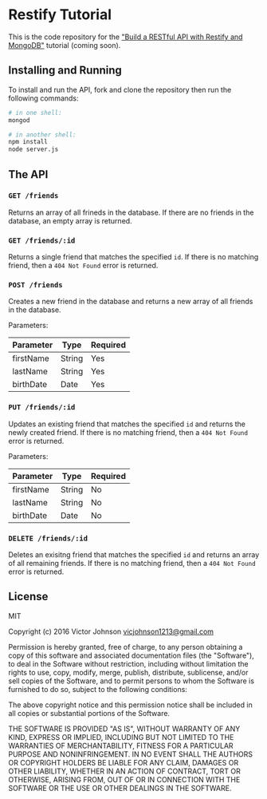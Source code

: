 # Restify Tutorial

This is the code repository for the ["Build a RESTful API with Restify and MongoDB"](https://scotch.io/) tutorial (coming soon).

## Installing and Running

To install and run the API, fork and clone the repository then run the following commands:

```bash
# in one shell:
mongod

# in another shell:
npm install
node server.js
```

## The API

### `GET /friends`

Returns an array of all frineds in the database.  If there are no friends in the database, an empty array is returned.

### `GET /friends/:id`

Returns a single friend that matches the specified `id`.  If there is no matching friend, then a `404 Not Found` error is returned.

### `POST /friends`

Creates a new friend in the database and returns a new array of all friends in the database.

Parameters:

| Parameter  | Type   | Required |
| ---------- | ------ | -------- |
| firstName  | String | Yes      |
| lastName   | String | Yes      |
| birthDate  | Date   | Yes      |

### `PUT /friends/:id`

Updates an existing friend that matches the specified `id` and returns the newly created friend.  If there is no matching friend, then a `404 Not Found` error is returned.

Parameters:

| Parameter  | Type   | Required |
| ---------- | ------ | -------- |
| firstName  | String | No       |
| lastName   | String | No       |
| birthDate  | Date   | No       |

### `DELETE /friends/:id`

Deletes an exisitng friend that matches the specified `id` and returns an array of all remaining friends.  If there is no matching friend, then a `404 Not Found` error is returned.

## License

MIT

Copyright (c) 2016 Victor Johnson vicjohnson1213@gmail.com

Permission is hereby granted, free of charge, to any person obtaining a copy of this software and associated documentation files (the "Software"), to deal in the Software without restriction, including without limitation the rights to use, copy, modify, merge, publish, distribute, sublicense, and/or sell copies of the Software, and to permit persons to whom the Software is furnished to do so, subject to the following conditions:

The above copyright notice and this permission notice shall be included in all copies or substantial portions of the Software.

THE SOFTWARE IS PROVIDED "AS IS", WITHOUT WARRANTY OF ANY KIND, EXPRESS OR IMPLIED, INCLUDING BUT NOT LIMITED TO THE WARRANTIES OF MERCHANTABILITY, FITNESS FOR A PARTICULAR PURPOSE AND NONINFRINGEMENT. IN NO EVENT SHALL THE AUTHORS OR COPYRIGHT HOLDERS BE LIABLE FOR ANY CLAIM, DAMAGES OR OTHER LIABILITY, WHETHER IN AN ACTION OF CONTRACT, TORT OR OTHERWISE, ARISING FROM, OUT OF OR IN CONNECTION WITH THE SOFTWARE OR THE USE OR OTHER DEALINGS IN THE SOFTWARE.